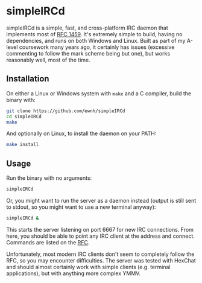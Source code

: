 # simpleIRCd
simpleIRCd is a simple, fast, and cross-platform IRC daemon that implements most of [RFC 1459](https://datatracker.ietf.org/doc/html/rfc1459). It's extremely simple to build, having no dependencies, and runs on both Windows and Linux. Built as part of my A-level coursework many years ago, it certainly has issues (excessive commenting to follow the mark scheme being but one), but works reasonably well, most of the time.

## Installation
On either a Linux or Windows system with `make` and a C compiler, build the binary with:
```bash
git clone https://github.com/ewnh/simpleIRCd
cd simpleIRCd
make
```
And optionally on Linux, to install the daemon on your PATH:
```bash
make install
```

## Usage
Run the binary with no arguments:
```bash
simpleIRCd
```
Or, you might want to run the server as a daemon instead (output is still sent to stdout, so you might want to use a new terminal anyway):
```bash
simpleIRCd &
```
This starts the server listening on port 6667 for new IRC connections. From here, you should be able to point any IRC client at the address and connect. Commands are listed on the [RFC](https://datatracker.ietf.org/doc/html/rfc1459#section-4).

Unfortunately, most modern IRC clients don't seem to completely follow the RFC, so you may encounter difficulties. The server was tested with HexChat and should almost certainly work with simple clients (e.g. terminal applications), but with anything more complex YMMV.
